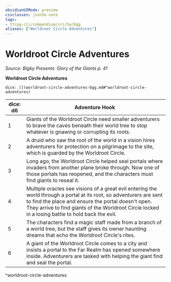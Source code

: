 ```yaml
---
obsidianUIMode: preview
cssclasses: json5e-note
tags:
- ttrpg-cli/compendium/src/5e/bgg
aliases: ["Worldroot Circle Adventures"]
---
```

# Worldroot Circle Adventures
*Source: Bigby Presents: Glory of the Giants p. 41* 

**Worldroot Circle Adventures**

`dice: [](worldroot-circle-adventures-bgg.md#^worldroot-circle-adventures)`

| dice: d6 | Adventure Hook |
|----------|----------------|
| 1 | Giants of the Worldroot Circle need smaller adventurers to brave the caves beneath their world tree to stop whatever is gnawing or corrupting its roots. |
| 2 | A druid who saw the root of the world in a vision hires adventurers for protection on a pilgrimage to the site, which is guarded by the Worldroot Circle. |
| 3 | Long ago, the Worldroot Circle helped seal portals where invaders from another plane broke through. Now one of those portals has reopened, and the characters must find giants to reseal it. |
| 4 | Multiple oracles see visions of a great evil entering the world through a portal at its root, so adventurers are sent to find the place and ensure the portal doesn't open. They arrive to find giants of the Worldroot Circle locked in a losing battle to hold back the evil. |
| 5 | The characters find a magic staff made from a branch of a world tree, but the staff gives its owner haunting dreams that echo the Worldroot Circle's rites. |
| 6 | A giant of the Worldroot Circle comes to a city and insists a portal to the Far Realm has opened somewhere inside. Adventurers are tasked with helping the giant find and seal the portal. |
^worldroot-circle-adventures